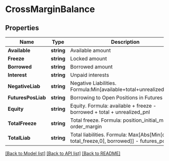 # CrossMarginBalance

## Properties

Name | Type | Description | Notes
------------ | ------------- | ------------- | -------------
**Available** | **string** | Available amount | [optional] 
**Freeze** | **string** | Locked amount | [optional] 
**Borrowed** | **string** | Borrowed amount | [optional] 
**Interest** | **string** | Unpaid interests | [optional] 
**NegativeLiab** | **string** | Negative Liabilities. Formula:Min[available+total+unrealized_pnl,0] | [optional] 
**FuturesPosLiab** | **string** | Borrowing to Open Positions in Futures | [optional] 
**Equity** | **string** | Equity. Formula: available + freeze - borrowed + total + unrealized_pnl | [optional] 
**TotalFreeze** | **string** | Total freeze. Formula: position_initial_margin + order_margin | [optional] 
**TotalLiab** | **string** | Total liabilities. Formula: Max[Abs[Min[quity - total_freeze,0], borrowed]] - futures_pos_liab | [optional] 

[[Back to Model list]](../README.md#documentation-for-models) [[Back to API list]](../README.md#documentation-for-api-endpoints) [[Back to README]](../README.md)


